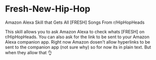 # Fresh-New-Hip-Hop
Amazon Alexa Skill that Gets All [FRESH] Songs From r/HipHopHeads

This skill allows you to ask Amazon Alexa to check whats [FRESH] on r/HipHopHeads. You can also ask for the link to be sent to your Amazon Alexa companion app. Right now Amazon dosen't allow hyperlinks to be sent to the companion app (not sure why) so for now its in plain text. But when they allow that 👌
